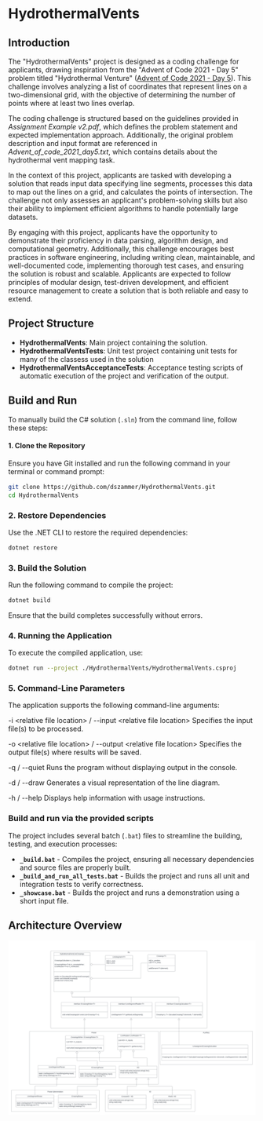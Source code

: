 # HydrothermalVents

## Introduction

The "HydrothermalVents" project is designed as a coding challenge for applicants, drawing inspiration from the "Advent of Code 2021 - Day 5" problem titled "Hydrothermal Venture" ([Advent of Code 2021 - Day 5](https://adventofcode.com/2021/day/5)). This challenge involves analyzing a list of coordinates that represent lines on a two-dimensional grid, with the objective of determining the number of points where at least two lines overlap.

The coding challenge is structured based on the guidelines provided in *Assignment Example v2.pdf*, which defines the problem statement and expected implementation approach. Additionally, the original problem description and input format are referenced in *Advent_of_code_2021_day5.txt*, which contains details about the hydrothermal vent mapping task.

In the context of this project, applicants are tasked with developing a solution that reads input data specifying line segments, processes this data to map out the lines on a grid, and calculates the points of intersection. The challenge not only assesses an applicant's problem-solving skills but also their ability to implement efficient algorithms to handle potentially large datasets.

By engaging with this project, applicants have the opportunity to demonstrate their proficiency in data parsing, algorithm design, and computational geometry. Additionally, this challenge encourages best practices in software engineering, including writing clean, maintainable, and well-documented code, implementing thorough test cases, and ensuring the solution is robust and scalable. Applicants are expected to follow principles of modular design, test-driven development, and efficient resource management to create a solution that is both reliable and easy to extend.

## Project Structure

- **HydrothermalVents**: Main project containing the solution.
- **HydrothermalVentsTests**: Unit test project containing unit tests for many of the classess used in the solution
- **HydrothermalVentsAcceptanceTests**: Acceptance testing scripts of automatic execution of the project and verification of the output.


## Build and Run

To manually build the C# solution (`.sln`) from the command line, follow these steps:

#### 1. Clone the Repository

Ensure you have Git installed and run the following command in your terminal or command prompt:

```sh
git clone https://github.com/dszammer/HydrothermalVents.git
cd HydrothermalVents
```
### 2. Restore Dependencies
Use the .NET CLI to restore the required dependencies:

```sh
dotnet restore
```

### 3. Build the Solution
Run the following command to compile the project:

```sh
dotnet build
```
Ensure that the build completes successfully without errors.

### 4. Running the Application
To execute the compiled application, use:

```sh
dotnet run --project ./HydrothermalVents/HydrothermalVents.csproj
```

### 5. Command-Line Parameters

The application supports the following command-line arguments:

-i \<relative file location> / --input \<relative file location> 
Specifies the input file(s) to be processed.

-o \<relative file location> / --output \<relative file location>
Specifies the output file(s) where results will be saved.

-q / --quiet
Runs the program without displaying output in the console.

-d / --draw
Generates a visual representation of the line diagram.

-h / --help
Displays help information with usage instructions.

### Build and run via the provided scripts

The project includes several batch (`.bat`) files to streamline the building, testing, and execution processes:

- **`_build.bat`** - Compiles the project, ensuring all necessary dependencies and source files are properly built.
- **`_build_and_run_all_tests.bat`** - Builds the project and runs all unit and integration tests to verify correctness.
- **`_showcase.bat`** - Builds the project and runs a demonstration using a short input file.

## Architecture Overview

![image](./Hydrothermal%20Vents.png
)
